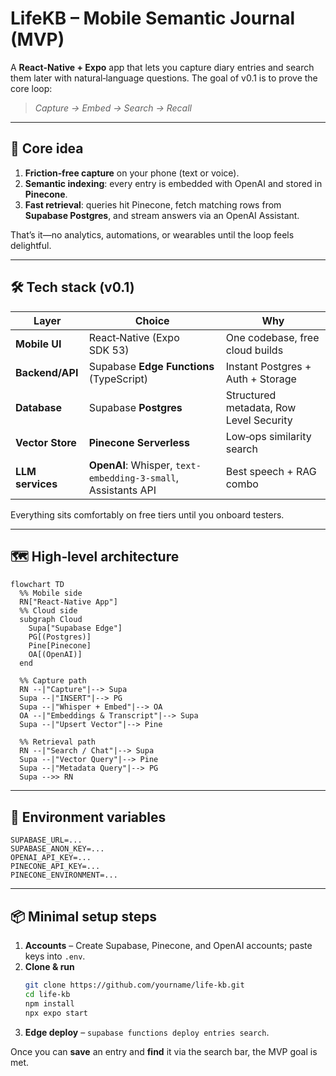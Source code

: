 # LifeKB – Mobile Semantic Journal (MVP)

A **React‑Native + Expo** app that lets you capture diary entries and search them later with natural‑language questions.  The goal of v0.1 is to prove the core loop:

> *Capture → Embed → Search → Recall*

---

## 🌱 Core idea

1. **Friction‑free capture** on your phone (text or voice).
2. **Semantic indexing**: every entry is embedded with OpenAI and stored in **Pinecone**.
3. **Fast retrieval**: queries hit Pinecone, fetch matching rows from **Supabase Postgres**, and stream answers via an OpenAI Assistant.

That’s it—no analytics, automations, or wearables until the loop feels delightful.

---

## 🛠 Tech stack (v0.1)

| Layer            | Choice                                                        | Why                                     |
| ---------------- | ------------------------------------------------------------- | --------------------------------------- |
| **Mobile UI**    | React‑Native (Expo SDK 53)                                    | One codebase, free cloud builds         |
| **Backend/API**  | Supabase **Edge Functions** (TypeScript)                      | Instant Postgres + Auth + Storage       |
| **Database**     | Supabase **Postgres**                                         | Structured metadata, Row Level Security |
| **Vector Store** | **Pinecone Serverless**                                       | Low‑ops similarity search               |
| **LLM services** | **OpenAI**: Whisper, `text-embedding-3-small`, Assistants API | Best speech + RAG combo                 |

Everything sits comfortably on free tiers until you onboard testers.

---

## 🗺 High‑level architecture

```mermaid
flowchart TD
  %% Mobile side
  RN["React-Native App"]
  %% Cloud side
  subgraph Cloud
    Supa["Supabase Edge"]
    PG[(Postgres)]
    Pine[Pinecone]
    OA[(OpenAI)]
  end

  %% Capture path
  RN --|"Capture"|--> Supa
  Supa --|"INSERT"|--> PG
  Supa --|"Whisper + Embed"|--> OA
  OA --|"Embeddings & Transcript"|--> Supa
  Supa --|"Upsert Vector"|--> Pine

  %% Retrieval path
  RN --|"Search / Chat"|--> Supa
  Supa --|"Vector Query"|--> Pine
  Supa --|"Metadata Query"|--> PG
  Supa -->> RN
```

---

## 🔑 Environment variables

```dotenv
SUPABASE_URL=...
SUPABASE_ANON_KEY=...
OPENAI_API_KEY=...
PINECONE_API_KEY=...
PINECONE_ENVIRONMENT=...
```

---

## 📦 Minimal setup steps

1. **Accounts** – Create Supabase, Pinecone, and OpenAI accounts; paste keys into `.env`.
2. **Clone & run**
   ```bash
   git clone https://github.com/yourname/life-kb.git
   cd life-kb
   npm install
   npx expo start
   ```
3. **Edge deploy** – `supabase functions deploy entries search`.

Once you can **save** an entry and **find** it via the search bar, the MVP goal is met.

